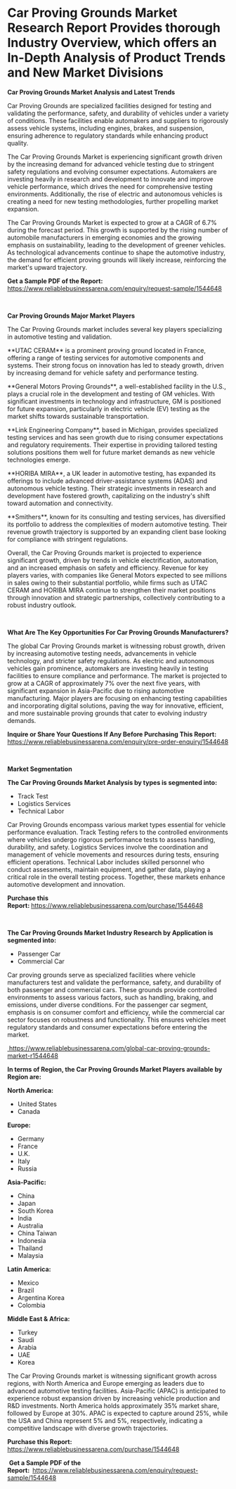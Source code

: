 <p><h1>Car Proving Grounds Market Research Report Provides thorough Industry Overview, which offers an In-Depth Analysis of Product Trends and New Market Divisions</h1></p><p><strong>Car Proving Grounds Market Analysis and Latest Trends</strong></p>
<p><p>Car Proving Grounds are specialized facilities designed for testing and validating the performance, safety, and durability of vehicles under a variety of conditions. These facilities enable automakers and suppliers to rigorously assess vehicle systems, including engines, brakes, and suspension, ensuring adherence to regulatory standards while enhancing product quality.</p><p>The Car Proving Grounds Market is experiencing significant growth driven by the increasing demand for advanced vehicle testing due to stringent safety regulations and evolving consumer expectations. Automakers are investing heavily in research and development to innovate and improve vehicle performance, which drives the need for comprehensive testing environments. Additionally, the rise of electric and autonomous vehicles is creating a need for new testing methodologies, further propelling market expansion.</p><p>The Car Proving Grounds Market is expected to grow at a CAGR of 6.7% during the forecast period. This growth is supported by the rising number of automobile manufacturers in emerging economies and the growing emphasis on sustainability, leading to the development of greener vehicles. As technological advancements continue to shape the automotive industry, the demand for efficient proving grounds will likely increase, reinforcing the market's upward trajectory.</p></p>
<p><strong>Get a Sample PDF of the Report:&nbsp;</strong> <a href="https://www.reliablebusinessarena.com/enquiry/request-sample/1544648?utm_campaign=2529&utm_medium=2&utm_source=Github&utm_content=ia&utm_term=20042025&utm_id=car-proving-grounds">https://www.reliablebusinessarena.com/enquiry/request-sample/1544648</a></p>
<p>&nbsp;</p>
<p><strong>Car Proving Grounds Major Market Players</strong></p>
<p><p>The Car Proving Grounds market includes several key players specializing in automotive testing and validation. </p><p>**UTAC CERAM** is a prominent proving ground located in France, offering a range of testing services for automotive components and systems. Their strong focus on innovation has led to steady growth, driven by increasing demand for vehicle safety and performance testing. </p><p>**General Motors Proving Grounds**, a well-established facility in the U.S., plays a crucial role in the development and testing of GM vehicles. With significant investments in technology and infrastructure, GM is positioned for future expansion, particularly in electric vehicle (EV) testing as the market shifts towards sustainable transportation.</p><p>**Link Engineering Company**, based in Michigan, provides specialized testing services and has seen growth due to rising consumer expectations and regulatory requirements. Their expertise in providing tailored testing solutions positions them well for future market demands as new vehicle technologies emerge.</p><p>**HORIBA MIRA**, a UK leader in automotive testing, has expanded its offerings to include advanced driver-assistance systems (ADAS) and autonomous vehicle testing. Their strategic investments in research and development have fostered growth, capitalizing on the industry's shift toward automation and connectivity.</p><p>**Smithers**, known for its consulting and testing services, has diversified its portfolio to address the complexities of modern automotive testing. Their revenue growth trajectory is supported by an expanding client base looking for compliance with stringent regulations.</p><p>Overall, the Car Proving Grounds market is projected to experience significant growth, driven by trends in vehicle electrification, automation, and an increased emphasis on safety and efficiency. Revenue for key players varies, with companies like General Motors expected to see millions in sales owing to their substantial portfolio, while firms such as UTAC CERAM and HORIBA MIRA continue to strengthen their market positions through innovation and strategic partnerships, collectively contributing to a robust industry outlook.</p></p>
<p>&nbsp;</p>
<p><strong>What Are The Key Opportunities For Car Proving Grounds Manufacturers?</strong></p>
<p><p>The global Car Proving Grounds market is witnessing robust growth, driven by increasing automotive testing needs, advancements in vehicle technology, and stricter safety regulations. As electric and autonomous vehicles gain prominence, automakers are investing heavily in testing facilities to ensure compliance and performance. The market is projected to grow at a CAGR of approximately 7% over the next five years, with significant expansion in Asia-Pacific due to rising automotive manufacturing. Major players are focusing on enhancing testing capabilities and incorporating digital solutions, paving the way for innovative, efficient, and more sustainable proving grounds that cater to evolving industry demands.</p></p>
<p><strong>Inquire or Share Your Questions If Any Before Purchasing This Report:</strong> <a href="https://www.reliablebusinessarena.com/enquiry/pre-order-enquiry/1544648?utm_campaign=2529&utm_medium=2&utm_source=Github&utm_content=ia&utm_term=20042025&utm_id=car-proving-grounds">https://www.reliablebusinessarena.com/enquiry/pre-order-enquiry/1544648</a></p>
<p>&nbsp;</p>
<p><strong>Market Segmentation</strong></p>
<p><strong>The Car Proving Grounds Market Analysis by types is segmented into:</strong></p>
<p><ul><li>Track Test</li><li>Logistics Services</li><li>Technical Labor</li></ul></p>
<p><p>Car Proving Grounds encompass various market types essential for vehicle performance evaluation. Track Testing refers to the controlled environments where vehicles undergo rigorous performance tests to assess handling, durability, and safety. Logistics Services involve the coordination and management of vehicle movements and resources during tests, ensuring efficient operations. Technical Labor includes skilled personnel who conduct assessments, maintain equipment, and gather data, playing a critical role in the overall testing process. Together, these markets enhance automotive development and innovation.</p></p>
<p><strong>Purchase this Report:&nbsp;</strong><a href="https://www.reliablebusinessarena.com/purchase/1544648?utm_campaign=2529&utm_medium=2&utm_source=Github&utm_content=ia&utm_term=20042025&utm_id=car-proving-grounds">https://www.reliablebusinessarena.com/purchase/1544648</a></p>
<p>&nbsp;</p>
<p><strong>The Car Proving Grounds Market Industry Research by Application is segmented into:</strong></p>
<p><ul><li>Passenger Car</li><li>Commercial Car</li></ul></p>
<p><p>Car proving grounds serve as specialized facilities where vehicle manufacturers test and validate the performance, safety, and durability of both passenger and commercial cars. These grounds provide controlled environments to assess various factors, such as handling, braking, and emissions, under diverse conditions. For the passenger car segment, emphasis is on consumer comfort and efficiency, while the commercial car sector focuses on robustness and functionality. This ensures vehicles meet regulatory standards and consumer expectations before entering the market.</p></p>
<p><a href="https://www.reliablebusinessarena.com/global-car-proving-grounds-market-r1544648?utm_campaign=2529&utm_medium=2&utm_source=Github&utm_content=ia&utm_term=20042025&utm_id=car-proving-grounds">&nbsp;https://www.reliablebusinessarena.com/global-car-proving-grounds-market-r1544648</a></p>
<p><strong>In terms of Region, the Car Proving Grounds Market Players available by Region are:</strong></p>
<p>
    <p> <strong> North America: </strong>
        <ul>
            <li>United States</li>
            <li>Canada</li>
        </ul>
        </p> 
    <p> <strong> Europe: </strong>
        <ul>
            <li>Germany</li>
            <li>France</li>
            <li>U.K.</li>
            <li>Italy</li>
            <li>Russia</li>
        </ul>
        </p> 
    <p> <strong> Asia-Pacific: </strong>
        <ul>
            <li>China</li>
            <li>Japan</li>
            <li>South Korea</li>
            <li>India</li>
            <li>Australia</li>
            <li>China Taiwan</li>
            <li>Indonesia</li>
            <li>Thailand</li>
            <li>Malaysia</li>
        </ul>
        </p> 
    <p> <strong> Latin America: </strong>
        <ul>
            <li>Mexico</li>
            <li>Brazil</li>
            <li>Argentina Korea</li>
            <li>Colombia</li>
        </ul>
        </p> 
    <p> <strong> Middle East & Africa: </strong>
        <ul>
            <li>Turkey</li>
            <li>Saudi</li>
            <li>Arabia</li>
            <li>UAE</li>
            <li>Korea</li>
        </ul>
    </p>
    </p>
<p><p>The Car Proving Grounds market is witnessing significant growth across regions, with North America and Europe emerging as leaders due to advanced automotive testing facilities. Asia-Pacific (APAC) is anticipated to experience robust expansion driven by increasing vehicle production and R&D investments. North America holds approximately 35% market share, followed by Europe at 30%. APAC is expected to capture around 25%, while the USA and China represent 5% and 5%, respectively, indicating a competitive landscape with diverse growth trajectories.</p></p>
<p><strong>Purchase this Report: </strong><a href="https://www.reliablebusinessarena.com/purchase/1544648?utm_campaign=2529&utm_medium=2&utm_source=Github&utm_content=ia&utm_term=20042025&utm_id=car-proving-grounds">https://www.reliablebusinessarena.com/purchase/1544648</a></p>
<p>&nbsp;<strong>Get a Sample PDF of the Report:&nbsp;&nbsp;</strong><a href="https://www.reliablebusinessarena.com/enquiry/request-sample/1544648?utm_campaign=2529&utm_medium=2&utm_source=Github&utm_content=ia&utm_term=20042025&utm_id=car-proving-grounds">https://www.reliablebusinessarena.com/enquiry/request-sample/1544648</a></p>
<p><strong></strong></p>
<p><p></p><p></p><p></p></p>